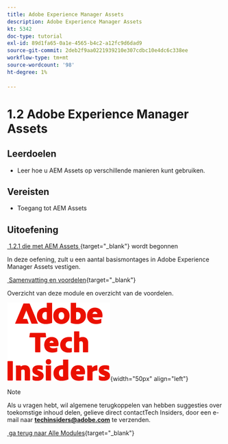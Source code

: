 ```yaml
---
title: Adobe Experience Manager Assets
description: Adobe Experience Manager Assets
kt: 5342
doc-type: tutorial
exl-id: 89d1fa65-0a1e-4565-b4c2-a12fc9d6dad9
source-git-commit: 2deb2f9aa0221939210e307cdbc10e4dc6c338ee
workflow-type: tm+mt
source-wordcount: '98'
ht-degree: 1%

---
```


# 1.2 Adobe Experience Manager Assets

## Leerdoelen

- Leer hoe u AEM Assets op verschillende manieren kunt gebruiken.

## Vereisten

- Toegang tot AEM Assets

## Uitoefening

[&#x200B; 1.2.1 die met AEM Assets &#x200B;](./ex1.md){target="_blank"} wordt begonnen

In deze oefening, zult u een aantal basismontages in Adobe Experience Manager Assets vestigen.

[&#x200B; Samenvatting en voordelen &#x200B;](./summary.md){target="_blank"}

Overzicht van deze module en overzicht van de voordelen.

![&#x200B; Indexen van de Tech &#x200B;](./../../../assets/images/techinsiders.png){width="50px" align="left"}

>[!NOTE]
>
>Als u vragen hebt, wil algemene terugkoppelen van hebben suggesties over toekomstige inhoud delen, gelieve direct contactTech Insiders, door een e-mail naar **techinsiders@adobe.com** te verzenden.

[&#x200B; ga terug naar Alle Modules &#x200B;](../../../overview.md){target="_blank"}
